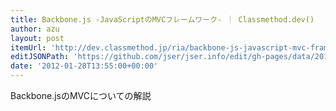 ```yaml
---
title: Backbone.js -JavaScriptのMVCフレームワーク- ｜ Classmethod.dev()
author: azu
layout: post
itemUrl: 'http://dev.classmethod.jp/ria/backbone-js-javascript-mvc-framework/'
editJSONPath: 'https://github.com/jser/jser.info/edit/gh-pages/data/2012/01/index.json'
date: '2012-01-28T13:55:00+00:00'
---
```

Backbone.jsのMVCについての解説
